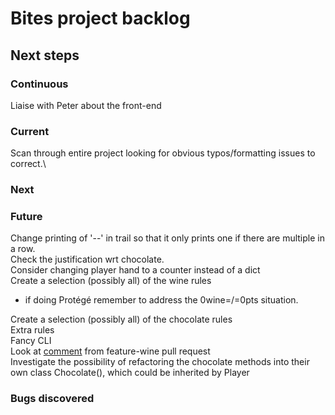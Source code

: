 # Bites project backlog

## Next steps
### Continuous
Liaise with Peter about the front-end

### Current
Scan through entire project looking for obvious typos/formatting issues to correct.\

### Next

### Future
Change printing of '--' in trail so that it only prints one if there are multiple in a row.\
Check the justification wrt chocolate.\
Consider changing player hand to a counter instead of a dict\
Create a selection (possibly all) of the wine rules
- if doing Protégé remember to address the 0wine=/=0pts situation.

Create a selection (possibly all) of the chocolate rules\
Extra rules\
Fancy CLI\
Look at 
[comment](https://github.com/john-baxter/Bites-game/pull/27#discussion_r520486699) 
from feature-wine pull request\
Investigate the possibility of refactoring the chocolate methods into their own class Chocolate(), which could be inherited by Player

### Bugs discovered
